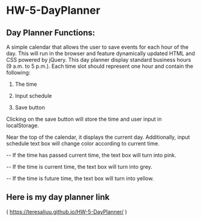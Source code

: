 # HW-5-DayPlanner
## Day Planner Functions:

A simple calendar that allows the user to save events for each hour of the day. This will run in the browser and feature dynamically updated HTML and CSS powered by jQuery. This day planner display standard business hours (9 a.m. to 5 p.m.). Each time slot should represent one hour and contain the following:

1. The time

2. Input schedule

3. Save button

Clicking on the save button will store the time and user input in localStorage. 

Near the top of the calendar, it displays the current day. Additionally, input schedule text box will change color according to current time. 

-- If the time has passed current time, the text box will turn into pink.

-- If the time is current time, the text box will turn into grey.

-- If the time is future time, the text box will turn into yellow.

## Here is my day planner link
( https://teresaliuu.github.io/HW-5-DayPlanner/ )

